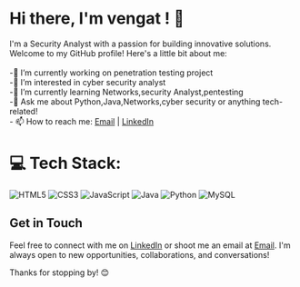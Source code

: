 # Hi there, I'm vengat ! 👋
I'm a Security Analyst with a passion for building innovative solutions. Welcome to my GitHub profile! Here's a little bit about me:<br><br>-🔭 I’m currently working on penetration testing project<br>-👀 I’m interested in cyber security analyst<br>-🌱 I’m currently learning Networks,security Analyst,pentesting<br>-💬 Ask me about Python,Java,Networks,cyber security or anything tech-related!<br>- 📫 How to reach me: [Email](mailto:vengatasubiramani@gmail.com) | [LinkedIn](https://www.linkedin.com/in/vengata-subiramani-k-s-044ba9247/)




# 💻 Tech Stack:
![HTML5](https://img.shields.io/badge/html5-%23E34F26.svg?style=for-the-badge&logo=html5&logoColor=white) ![CSS3](https://img.shields.io/badge/css3-%231572B6.svg?style=for-the-badge&logo=css3&logoColor=white) ![JavaScript](https://img.shields.io/badge/javascript-%23323330.svg?style=for-the-badge&logo=javascript&logoColor=%23F7DF1E) ![Java](https://img.shields.io/badge/java-%23ED8B00.svg?style=for-the-badge&logo=openjdk&logoColor=white) ![Python](https://img.shields.io/badge/python-3670A0?style=for-the-badge&logo=python&logoColor=ffdd54) ![MySQL](https://img.shields.io/badge/mysql-4479A1.svg?style=for-the-badge&logo=mysql&logoColor=white)

## Get in Touch

Feel free to connect with me on [LinkedIn](https://www.linkedin.com/in/vengata-subiramani-k-s-044ba9247/) or shoot me an email at [Email](mailto:vengatasubiramani@gmail.com). I'm always open to new opportunities, collaborations, and conversations!

Thanks for stopping by! 😊



